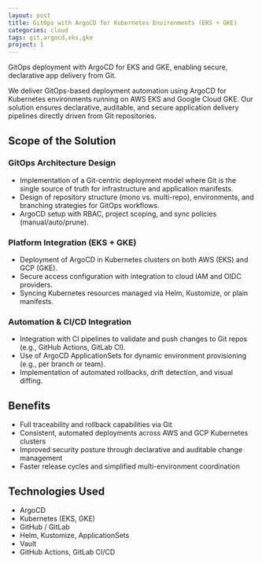 ```yaml
---
layout: post
title: GitOps with ArgoCD for Kubernetes Environments (EKS + GKE)
categories: cloud
tags: git,argocd,eks,gke
project: 1
---
```


GitOps deployment with ArgoCD for EKS and GKE, enabling secure, declarative app delivery from Git.

<!--more-->

We deliver GitOps-based deployment automation using ArgoCD for Kubernetes environments running on AWS EKS and Google Cloud GKE. Our solution ensures declarative, auditable, and secure application delivery pipelines directly driven from Git repositories.

## Scope of the Solution

### GitOps Architecture Design
- Implementation of a Git-centric deployment model where Git is the single source of truth for infrastructure and application manifests.  
- Design of repository structure (mono vs. multi-repo), environments, and branching strategies for GitOps workflows.  
- ArgoCD setup with RBAC, project scoping, and sync policies (manual/auto/prune).

### Platform Integration (EKS + GKE)
- Deployment of ArgoCD in Kubernetes clusters on both AWS (EKS) and GCP (GKE).  
- Secure access configuration with integration to cloud IAM and OIDC providers.  
- Syncing Kubernetes resources managed via Helm, Kustomize, or plain manifests.

### Automation & CI/CD Integration
- Integration with CI pipelines to validate and push changes to Git repos (e.g., GitHub Actions, GitLab CI).  
- Use of ArgoCD ApplicationSets for dynamic environment provisioning (e.g., per branch or team).  
- Implementation of automated rollbacks, drift detection, and visual diffing.


## Benefits
- Full traceability and rollback capabilities via Git  
- Consistent, automated deployments across AWS and GCP Kubernetes clusters  
- Improved security posture through declarative and auditable change management  
- Faster release cycles and simplified multi-environment coordination

## Technologies Used
- ArgoCD  
- Kubernetes (EKS, GKE)  
- GitHub / GitLab  
- Helm, Kustomize, ApplicationSets  
- Vault  
- GitHub Actions, GitLab CI/CD
